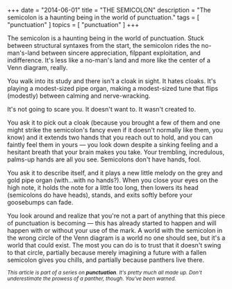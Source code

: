 +++
date        = "2014-06-01"
title       = "THE SEMICOLON"
description = "The semicolon is a haunting being in the world of punctuation."
tags        = [ "punctuation" ]
topics      = [ "punctuation" ]
+++


The semicolon is a haunting being in the world of punctuation. Stuck between structural syntaxes from the start, the semicolon rides the no-man's-land between sincere appreciation, filppant exploitation, and indifference. It's less like a no-man's land and more like the center of a Venn diagram, really.

You walk into its study and there isn't a cloak in sight. It hates cloaks. It's playing a modest-sized pipe organ, making a modest-sized tune that flips (modestly) between calming and nerve-wracking.

It's not going to scare you. It doesn't want to. It wasn't created to.

You ask it to pick out a cloak (because you brought a few of them and one might strike the semicolon's fancy even if it doesn't normally like them, you know) and it extends two hands that you reach out to hold, and you can faintly feel them in yours — you look down despite a sinking feeling and a hesitant breath that your brain makes you take. Your trembling, incredulous, palms-up hands are all you see. Semicolons don't have hands, fool.

You ask it to describe itself, and it plays a new little melody on the grey and gold pipe organ (with...with no hands?). When you close your eyes on the high note, it holds the note for a little too long, then lowers its head (semicolons do have heads), stands, and exits softly before your goosebumps can fade.

You look around and realize that you're not a part of anything that this piece of punctuation is becoming — this has already started to happen and will happen with or without your use of the mark. A world with the semicolon in the wrong circle of the Venn diagram is a world no one should see, but it's a world that could exist. The most you can do is to trust that it doesn't swing to that circle, partially because merely imagining a future with a fallen semicolon gives you chills, and partially because panthers live there.



<sub><em>This article is part of a series on **punctuation**. It's pretty much all made up. Don't underestimate the prowess of a panther, though. You've been warned.</em></sub>
